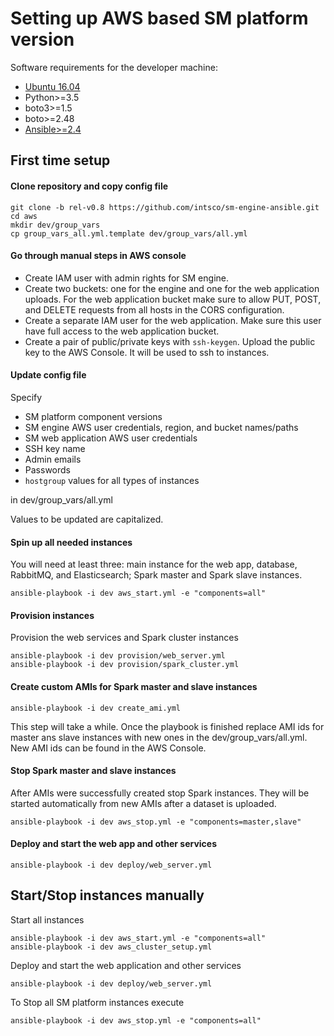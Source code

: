 # Setting up AWS based SM platform version

Software requirements for the developer machine:
* [Ubuntu 16.04](http://releases.ubuntu.com/16.04/)
* Python>=3.5
* boto3>=1.5
* boto>=2.48
* [Ansible>=2.4](http://docs.ansible.com/ansible/intro_installation.html#latest-releases-via-pip)


## First time setup

#### Clone repository and copy config file

```
git clone -b rel-v0.8 https://github.com/intsco/sm-engine-ansible.git
cd aws
mkdir dev/group_vars
cp group_vars_all.yml.template dev/group_vars/all.yml
```

#### Go through manual steps in AWS console

* Create IAM user with admin rights for SM engine.
* Create two buckets: one for the engine and one for the web application uploads.
For the web application bucket make sure to allow PUT, POST, and DELETE requests from all hosts in the CORS configuration.
* Create a separate IAM user for the web application. Make sure this user have full access to the web application bucket.
* Create a pair of public/private keys with `ssh-keygen`. Upload the public key to the AWS Console.
It will be used to ssh to instances.

#### Update config file

Specify

* SM platform component versions
* SM engine AWS user credentials, region, and bucket names/paths
* SM web application AWS user credentials
* SSH key name
* Admin emails
* Passwords
* `hostgroup` values for all types of instances

in dev/group_vars/all.yml

Values to be updated are capitalized.

#### Spin up all needed instances

You will need at least three: main instance for the web app, database, RabbitMQ, and Elasticsearch;
Spark master and Spark slave instances.

`ansible-playbook -i dev aws_start.yml -e "components=all"`

#### Provision instances

Provision the web services and Spark cluster instances

```
ansible-playbook -i dev provision/web_server.yml
ansible-playbook -i dev provision/spark_cluster.yml
```

#### Create custom AMIs for Spark master and slave instances

`ansible-playbook -i dev create_ami.yml`

This step will take a while.
Once the playbook is finished replace AMI ids for master ans slave instances with new ones in the dev/group_vars/all.yml.
New AMI ids can be found in the AWS Console.

#### Stop Spark master and slave instances

After AMIs were successfully created stop Spark instances.
They will be started automatically from new AMIs after a dataset is uploaded.

`ansible-playbook -i dev aws_stop.yml -e "components=master,slave"`

#### Deploy and start the web app and other services

`ansible-playbook -i dev deploy/web_server.yml`

## Start/Stop instances manually

Start all instances

```
ansible-playbook -i dev aws_start.yml -e "components=all"
ansible-playbook -i dev aws_cluster_setup.yml
```

Deploy and start the web application and other services

`ansible-playbook -i dev deploy/web_server.yml`

To Stop all SM platform instances execute

`ansible-playbook -i dev aws_stop.yml -e "components=all"`
